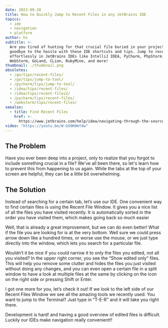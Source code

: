 ```yaml
---
date: 2023-09-28
title: How to Quickly Jump to Recent Files in any JetBrains IDE
topics:
  - ide
  - navigation
  - platform
author: hs
subtitle: >-
  Are you tired of hunting for that crucial file buried in your project? Say
  goodbye to the hassle with these IDE shortcuts and tips. Jump to recent files
  effortlessly in JetBrains IDEs like IntelliJ IDEA, PyCharm, PhpStorm,
  WebStorm, GoLand, CLion, RubyMine, and more!
thumbnail: ./thumbnail.png
obsoletes:
  - /go/tips/recent-files/
  - /go/tips/jump-to-tool/
  - /pycharm/tips/jump-to-tool/
  - /idea/tips/recent-files/
  - /idea/tips/recent-files2/
  - /pycharm/tips/recent-files/
  - /webstorm/tips/recent-files/
seealso:
  - title: Find Recent Files
    href: >-
      https://www.jetbrains.com/help/idea/navigating-through-the-source-code.html#recent_files
video: "https://youtu.be/W-GX0KHmY4w"
---
```


## The Problem

Have you ever been deep into a project, only to realize that you forgot to include something crucial in a file? We've all been there, so let's learn how to prevent this from happening to us again. While the tabs at the top of your screen are helpful, they can be a little bit overwhelming.

## The Solution

Instead of searching for a certain tab, let’s use our IDE. One convenient way to find certain files is using the Recent File Window. It gives you a nice list of all the files you have visited recently. It is automatically sorted in the order you have visited them, which makes going back so much easier

Well, that is already a great improvement, but we can do even better! What if the file you are looking for is at the very bottom. Well sure we could press arrow down like a hundred times, or worse use the mouse, or we just type directly into the window, which lets you search for a particular file.

Wouldn’t it be nice if you could narrow it to only the files you edited, not all you visited? In the upper right corner, you see the “Show edited only” files. This will help you remove some clutter and hides the files you just visited without doing any changes, and you can even open a certain file in a split window to have a look at multiple files at the same by clicking on the icon on the right side or pressing Shift or Enter.

I got one more for you, let’s check it out! If we look to the left side of our Recent Files Window we see all the amazing tools we recently used. You want to jump to the Terminal? Just type in “T-E-R” and it will take you right there.

Development is hard! and having a good overview of edited files is difficult. Luckily our IDEs make navigation really convenient!!
